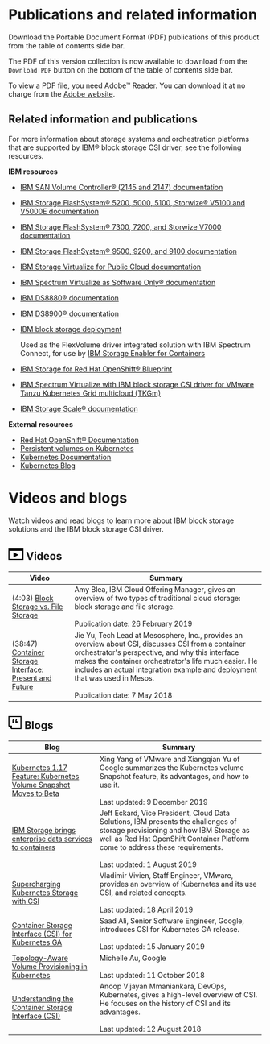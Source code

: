 # Publications and related information

Download the Portable Document Format (PDF) publications of this product from the table of contents side bar.

The PDF of this version collection is now available to download from the `Download PDF` button on the bottom of the table of contents side bar.

To view a PDF file, you need Adobe™ Reader. You can download it at no charge from the [Adobe website](http://get.adobe.com/reader/).

## Related information and publications

For more information about storage systems and orchestration platforms that are supported by IBM® block storage CSI driver, see the following resources.

**IBM resources**

- [IBM SAN Volume Controller® (2145 and 2147) documentation](https://www.ibm.com/docs/sanvolumecontroller)
- [IBM Storage FlashSystem® 5200, 5000, 5100, Storwize® V5100 and V5000E documentation](https://www.ibm.com/docs/flashsystem-5x00)
- [IBM Storage FlashSystem® 7300, 7200, and Storwize V7000 documentation](https://www.ibm.com/docs/flashsystem-7x00)
- [IBM Storage FlashSystem® 9500, 9200, and 9100 documentation](https://www.ibm.com/docs/flashsystem-9x00)
- [IBM Storage Virtualize for Public Cloud documentation](https://www.ibm.com/docs/en/storagevirtualizecl)
- [IBM Spectrum Virtualize as Software Only® documentation](https://www.ibm.com/docs/spectrumvirtualsoftw)
- [IBM DS8880® documentation](https://www.ibm.com/docs/ds8880)
- [IBM DS8900® documentation](https://www.ibm.com/docs/ds8900)
- [IBM block storage deployment](https://www.ibm.com/docs/en/stgenablercontainers/2.1.0?topic=block-storage-deployment)

    Used as the FlexVolume driver integrated solution with IBM Spectrum Connect, for use by [IBM Storage Enabler for Containers](https://www.ibm.com/docs/stgenablercontainers)

- [IBM Storage for Red Hat OpenShift® Blueprint](http://www.redbooks.ibm.com/abstracts/redp5565.html?Open)
- [IBM Spectrum Virtualize with IBM block storage CSI driver for VMware Tanzu Kubernetes Grid multicloud (TKGm)](https://www.ibm.com/support/pages/node/6616257)
- [IBM Storage Scale® documentation](https://www.ibm.com/docs/storage-scale)

**External resources**
- [Red Hat OpenShift® Documentation](https://docs.openshift.com/)   
- [Persistent volumes on Kubernetes](https://kubernetes.io/docs/concepts/storage/volumes/)
- [Kubernetes Documentation](https://kubernetes.io/docs/home/)
- [Kubernetes Blog](https://kubernetes.io/blog/)

# Videos and blogs

Watch videos and read blogs to learn more about IBM block storage solutions and the IBM block storage CSI driver.

## ![Video play button](prd_video_icon.jpg) Videos

|Video|Summary|
|-----|-------|
|\(4:03\) [Block Storage vs. File Storage](https://www.youtube.com/watch?v=5EqAXnNm0FE)|Amy Blea, IBM Cloud Offering Manager, gives an overview of two types of traditional cloud storage: block storage and file storage.<br><br>Publication date: 26 February 2019|
|\(38:47\) [Container Storage Interface: Present and Future](https://www.youtube.com/watch?v=ktwY1anKN58)|Jie Yu, Tech Lead at Mesosphere, Inc., provides an overview about CSI, discusses CSI from a container orchestrator's perspective, and why this interface makes the container orchestrator's life much easier. He includes an actual integration example and deployment that was used in Mesos.<br><br> Publication date: 7 May 2018|

## ![Blog icon](prd_blog_icon.jpg) Blogs

|Blog|Summary|
|----|-------|
|[Kubernetes 1.17 Feature: Kubernetes Volume Snapshot Moves to Beta](https://kubernetes.io/blog/2019/12/09/kubernetes-1-17-feature-cis-volume-snapshot-beta/)|Xing Yang of VMware and Xiangqian Yu of Google summarizes the Kubernetes volume Snapshot feature, its advantages, and how to use it.<br><br> Last updated: 9 December 2019|
|[IBM Storage brings enterprise data services to containers](https://www.ibm.com/blogs/systems/enterprise-storage-services-red-hat-openshift/)|Jeff Eckard, Vice President, Cloud Data Solutions, IBM presents the challenges of storage provisioning and how IBM Storage as well as Red Hat OpenShift Container Platform come to address these requirements.<br><br> Last updated: 1 August 2019|
|[Supercharging Kubernetes Storage with CSI](https://blogs.vmware.com/cloudnative/2019/04/18/supercharging-kubernetes-storage-with-csi/)|Vladimir Vivien, Staff Engineer, VMware, provides an overview of Kubernetes and its use CSI, and related concepts.<br><br> Last updated: 18 April 2019|
|[Container Storage Interface \(CSI\) for Kubernetes GA](https://kubernetes.io/blog/2019/01/15/container-storage-interface-ga/)|Saad Ali, Senior Software Engineer, Google, introduces CSI for Kubernetes GA release.<br><br> Last updated: 15 January 2019|
|[Topology-Aware Volume Provisioning in Kubernetes](https://kubernetes.io/blog/2018/10/11/topology-aware-volume-provisioning-in-kubernetes/)|Michelle Au, Google<br><br> Last updated: 11 October 2018|
|[Understanding the Container Storage Interface \(CSI\)](https://medium.com/google-cloud/understanding-the-container-storage-interface-csi-ddbeb966a3b)|Anoop Vijayan Mmaniankara, DevOps, Kubernetes, gives a high-level overview of CSI. He focuses on the history of CSI and its advantages.<br><br> Last updated: 12 August 2018|
